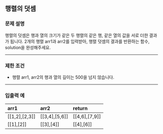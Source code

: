 행렬의 덧셈
-------------
### 문제 설명

행렬의 덧셈은 행과 열의 크기가 같은 두 행렬의 같은 행, 같은 열의 값을 서로 더한 결과가 됩니다. 2개의 행렬 arr1과 arr2를 입력받아, 행렬 덧셈의 결과를 반환하는 함수, solution을 완성해주세요.

- - -

### 제한 조건
* 행렬 arr1, arr2의 행과 열의 길이는 500을 넘지 않습니다.

- - -

### 입출력 예
|**arr1**|**arr2**|**return**|
|:------------|:------------|:------------|
|[[1,2],[2,3]]|[[3,4],[5,6]]|[[4,6],[7,9]]|
|[[1],[2]]|[[3],[4]]|[[4],[6]]|